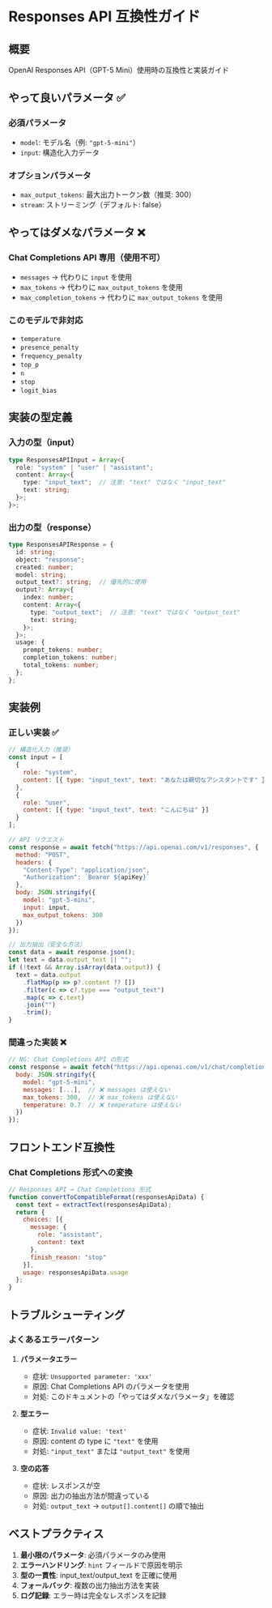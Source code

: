 # Responses API 互換性ガイド

## 概要
OpenAI Responses API（GPT-5 Mini）使用時の互換性と実装ガイド

## やって良いパラメータ ✅

### 必須パラメータ
- `model`: モデル名（例: `"gpt-5-mini"`）
- `input`: 構造化入力データ

### オプションパラメータ
- `max_output_tokens`: 最大出力トークン数（推奨: 300）
- `stream`: ストリーミング（デフォルト: false）

## やってはダメなパラメータ ❌

### Chat Completions API 専用（使用不可）
- `messages` → 代わりに `input` を使用
- `max_tokens` → 代わりに `max_output_tokens` を使用
- `max_completion_tokens` → 代わりに `max_output_tokens` を使用

### このモデルで非対応
- `temperature`
- `presence_penalty`
- `frequency_penalty`
- `top_p`
- `n`
- `stop`
- `logit_bias`

## 実装の型定義

### 入力の型（input）

```typescript
type ResponsesAPIInput = Array<{
  role: "system" | "user" | "assistant";
  content: Array<{
    type: "input_text";  // 注意: "text" ではなく "input_text"
    text: string;
  }>;
}>;
```

### 出力の型（response）

```typescript
type ResponsesAPIResponse = {
  id: string;
  object: "response";
  created: number;
  model: string;
  output_text?: string;  // 優先的に使用
  output?: Array<{
    index: number;
    content: Array<{
      type: "output_text";  // 注意: "text" ではなく "output_text"
      text: string;
    }>;
  }>;
  usage: {
    prompt_tokens: number;
    completion_tokens: number;
    total_tokens: number;
  };
};
```

## 実装例

### 正しい実装 ✅

```javascript
// 構造化入力（推奨）
const input = [
  {
    role: "system",
    content: [{ type: "input_text", text: "あなたは親切なアシスタントです" }]
  },
  {
    role: "user",
    content: [{ type: "input_text", text: "こんにちは" }]
  }
];

// API リクエスト
const response = await fetch("https://api.openai.com/v1/responses", {
  method: "POST",
  headers: {
    "Content-Type": "application/json",
    "Authorization": `Bearer ${apiKey}`
  },
  body: JSON.stringify({
    model: "gpt-5-mini",
    input: input,
    max_output_tokens: 300
  })
});

// 出力抽出（安全な方法）
const data = await response.json();
let text = data.output_text || "";
if (!text && Array.isArray(data.output)) {
  text = data.output
    .flatMap(p => p?.content ?? [])
    .filter(c => c?.type === "output_text")
    .map(c => c.text)
    .join("")
    .trim();
}
```

### 間違った実装 ❌

```javascript
// NG: Chat Completions API の形式
const response = await fetch("https://api.openai.com/v1/chat/completions", {
  body: JSON.stringify({
    model: "gpt-5-mini",
    messages: [...],  // ❌ messages は使えない
    max_tokens: 300,  // ❌ max_tokens は使えない
    temperature: 0.7  // ❌ temperature は使えない
  })
});
```

## フロントエンド互換性

### Chat Completions 形式への変換

```javascript
// Responses API → Chat Completions 形式
function convertToCompatibleFormat(responsesApiData) {
  const text = extractText(responsesApiData);
  return {
    choices: [{
      message: {
        role: "assistant",
        content: text
      },
      finish_reason: "stop"
    }],
    usage: responsesApiData.usage
  };
}
```

## トラブルシューティング

### よくあるエラーパターン

1. **パラメータエラー**
   - 症状: `Unsupported parameter: 'xxx'`
   - 原因: Chat Completions API のパラメータを使用
   - 対処: このドキュメントの「やってはダメなパラメータ」を確認

2. **型エラー**
   - 症状: `Invalid value: 'text'`
   - 原因: content の type に `"text"` を使用
   - 対処: `"input_text"` または `"output_text"` を使用

3. **空の応答**
   - 症状: レスポンスが空
   - 原因: 出力の抽出方法が間違っている
   - 対処: `output_text` → `output[].content[]` の順で抽出

## ベストプラクティス

1. **最小限のパラメータ**: 必須パラメータのみ使用
2. **エラーハンドリング**: `hint` フィールドで原因を明示
3. **型の一貫性**: input_text/output_text を正確に使用
4. **フォールバック**: 複数の出力抽出方法を実装
5. **ログ記録**: エラー時は完全なレスポンスを記録